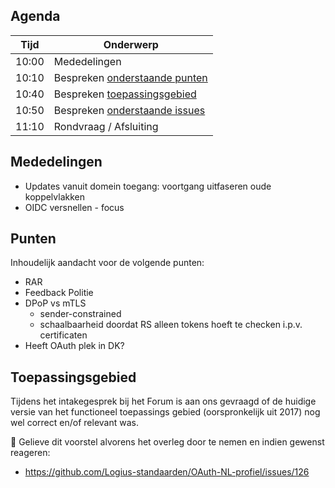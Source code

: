 ## Agenda

| Tijd  | Onderwerp                                     |
| ----- | --------------------------------------------- |
| 10:00 | Mededelingen                                  |
| 10:10 | Bespreken [onderstaande punten](#punten)      |
| 10:40 | Bespreken [toepassingsgebied](#toepassingsgebied)|
| 10:50 | Bespreken [onderstaande issues](#onderwerpen) |
| 11:10 | Rondvraag / Afsluiting                        |

## Mededelingen

- Updates vanuit domein toegang: voortgang uitfaseren oude koppelvlakken 
- OIDC versnellen - focus

## Punten

Inhoudelijk aandacht voor de volgende punten:
- RAR
- Feedback Politie
- DPoP vs mTLS
  - sender-constrained
  - schaalbaarheid doordat RS alleen tokens hoeft te checken i.p.v. certificaten
- Heeft OAuth plek in DK?

## Toepassingsgebied

Tijdens het intakegesprek bij het Forum is aan ons gevraagd of de huidige versie van het functioneel toepassings gebied (oorspronkelijk uit 2017) nog wel correct en/of relevant was.

:pushpin: Gelieve dit voorstel alvorens het overleg door te nemen en indien gewenst reageren:
- https://github.com/Logius-standaarden/OAuth-NL-profiel/issues/126
